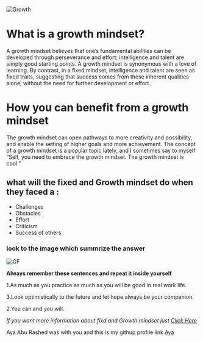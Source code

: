 ![Growth](https://3kllhk1ibq34qk6sp3bhtox1-wpengine.netdna-ssl.com/wp-content/uploads/2015/11/growth-mindset.png)

# What is a growth mindset?

A growth mindset believes that one’s fundamental abilities can be developed through perseverance and effort; intelligence and talent are simply good starting points. A growth mindset is synonymous with a love of learning.
By contrast, in a fixed mindset, intelligence and talent are seen as fixed traits, suggesting that success comes from these inherent qualities alone, without the need for further development or effort.

# How you can benefit from a growth mindset

The growth mindset can open pathways to more creativity and possibility, and enable the setting of higher goals and more achievement.
The concept of a growth mindset is a popular topic lately, and I sometimes say to myself “Self, you need to embrace the growth mindset. The growth mindset is cool.”

## what will the fixed and Growth mindset do when they faced a :

- Challenges
- Obstacles
- Effort
- Criticism
- Success of others

### look to the image which summrize the answer

![GF](https://3kllhk1ibq34qk6sp3bhtox1-wpengine.netdna-ssl.com/wp-content/uploads/NewGrowthMindset2.png)

**Always remember these sentences and repeat it inside yourself**

1.As much as you practice as much as you will be good in real work life.

3.Look optimistically to the future and let hope always be your companion.

2.You can and you will.

*If you want more information about fixd and Growth mindset just [Click Here](https://www.brainpickings.org/2014/01/29/carol-dweck-mindset/)*


Aya Abu Rashed was with you and this is my githup profile link [Aya]()
